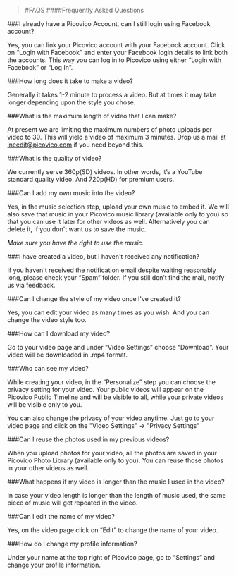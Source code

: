 >#FAQS
>####Frequently Asked Questions

###I already have a Picovico Account, can I still login using Facebook account?

Yes, you can link your Picovico account with your Facebook account. Click on &ldquo;Login with Facebook&rdquo; and enter your Facebook login details to link both the accounts. This way you can log in to Picovico using either &ldquo;Login with Facebook&rdquo; or &ldquo;Log In&rdquo;.

###How long does it take to make a video?

Generally it takes 1-2 minute to process a video. But at times it may take longer depending upon the style you chose.
	
	
###What is the maximum length of video that I can make?

At present we are limiting the maximum numbers of photo uploads per video to 30. This will yield a video of maximum 3 minutes. Drop us a mail at ineedit@picovico.com if you need beyond this.
	
	
###What is the quality of video?

We currently serve 360p(SD) videos. In other words, it&rsquo;s a YouTube standard quality video. And 720p(HD) for premium users.
	
	
###Can I add my own music into the video?

Yes, in the music selection step, upload your own music to embed it. We will also save that music in your Picovico music library (available only to you) so that you can use it later for other videos as well. Alternatively you can delete it, if you don&#39;t want us to save the music.

*Make sure you have the right to use the music.*

	
	
###I have created a video, but I haven&#39;t received any notification?

If you haven&#39;t received the notification email despite waiting reasonably long, please check your &ldquo;Spam&rdquo; folder. If you still don&rsquo;t find the mail, notify us via feedback.
	
	
###Can I change the style of my video once I&#39;ve created it?

Yes, you can edit your video as many times as you wish. And you can change the video style too.
	
	
###How can I download my video?

Go to your video page and under &ldquo;Video Settings&rdquo; choose &ldquo;Download&rdquo;. Your video will be downloaded in .mp4 format.
	
	
###Who can see my video?

While creating your video, in the &ldquo;Personalize&rdquo; step you can choose the privacy setting for your video. Your public videos will appear on the Picovico Public Timeline and will be visible to all, while your private videos will be visible only to you.

You can also change the privacy of your video anytime. Just go to your video page and click on the &quot;Video Settings&quot; -&gt; &quot;Privacy Settings&quot;

	
###Can I reuse the photos used in my previous videos?

When you upload photos for your video, all the photos are saved in your Picovico Photo Library (available only to you). You can reuse those photos in your other videos as well.
	
	
###What happens if my video is longer than the music I used in the video?

In case your video length is longer than the length of music used, the same piece of music will get repeated in the video.
	
	
###Can I edit the name of my video?

Yes, on the video page click on &ldquo;Edit&rdquo; to change the name of your video.
	
	
###How do I change my profile information?

Under your name at the top right of Picovico page, go to &ldquo;Settings&rdquo; and change your profile information.

